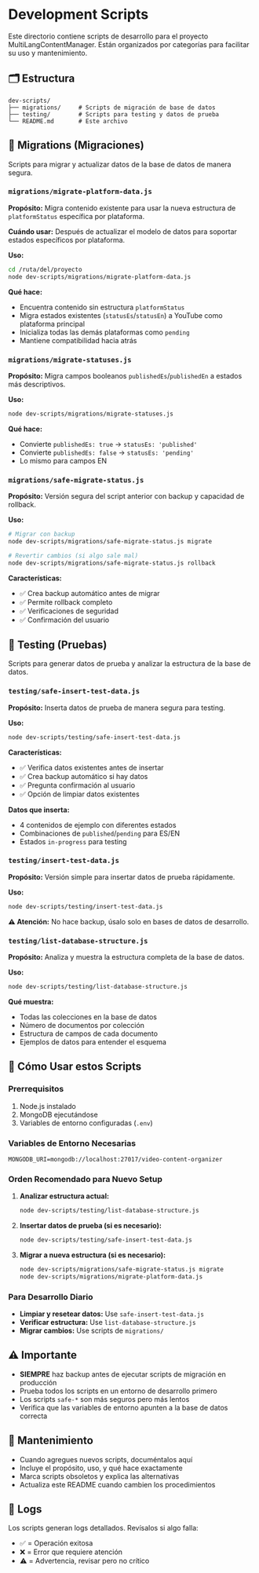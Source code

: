 # Development Scripts

Este directorio contiene scripts de desarrollo para el proyecto MultiLangContentManager. Están organizados por categorías para facilitar su uso y mantenimiento.

## 🗂️ Estructura

```
dev-scripts/
├── migrations/     # Scripts de migración de base de datos
├── testing/        # Scripts para testing y datos de prueba
└── README.md       # Este archivo
```

## 🔄 Migrations (Migraciones)

Scripts para migrar y actualizar datos de la base de datos de manera segura.

### `migrations/migrate-platform-data.js`
**Propósito:** Migra contenido existente para usar la nueva estructura de `platformStatus` específica por plataforma.

**Cuándo usar:** Después de actualizar el modelo de datos para soportar estados específicos por plataforma.

**Uso:**
```bash
cd /ruta/del/proyecto
node dev-scripts/migrations/migrate-platform-data.js
```

**Qué hace:**
- Encuentra contenido sin estructura `platformStatus`
- Migra estados existentes (`statusEs`/`statusEn`) a YouTube como plataforma principal
- Inicializa todas las demás plataformas como `pending`
- Mantiene compatibilidad hacia atrás

### `migrations/migrate-statuses.js`
**Propósito:** Migra campos booleanos `publishedEs`/`publishedEn` a estados más descriptivos.

**Uso:**
```bash
node dev-scripts/migrations/migrate-statuses.js
```

**Qué hace:**
- Convierte `publishedEs: true` → `statusEs: 'published'`
- Convierte `publishedEs: false` → `statusEs: 'pending'`
- Lo mismo para campos EN

### `migrations/safe-migrate-status.js`
**Propósito:** Versión segura del script anterior con backup y capacidad de rollback.

**Uso:**
```bash
# Migrar con backup
node dev-scripts/migrations/safe-migrate-status.js migrate

# Revertir cambios (si algo sale mal)
node dev-scripts/migrations/safe-migrate-status.js rollback
```

**Características:**
- ✅ Crea backup automático antes de migrar
- ✅ Permite rollback completo
- ✅ Verificaciones de seguridad
- ✅ Confirmación del usuario

## 🧪 Testing (Pruebas)

Scripts para generar datos de prueba y analizar la estructura de la base de datos.

### `testing/safe-insert-test-data.js`
**Propósito:** Inserta datos de prueba de manera segura para testing.

**Uso:**
```bash
node dev-scripts/testing/safe-insert-test-data.js
```

**Características:**
- ✅ Verifica datos existentes antes de insertar
- ✅ Crea backup automático si hay datos
- ✅ Pregunta confirmación al usuario
- ✅ Opción de limpiar datos existentes

**Datos que inserta:**
- 4 contenidos de ejemplo con diferentes estados
- Combinaciones de `published`/`pending` para ES/EN
- Estados `in-progress` para testing

### `testing/insert-test-data.js`
**Propósito:** Versión simple para insertar datos de prueba rápidamente.

**Uso:**
```bash
node dev-scripts/testing/insert-test-data.js
```

**⚠️ Atención:** No hace backup, úsalo solo en bases de datos de desarrollo.

### `testing/list-database-structure.js`
**Propósito:** Analiza y muestra la estructura completa de la base de datos.

**Uso:**
```bash
node dev-scripts/testing/list-database-structure.js
```

**Qué muestra:**
- Todas las colecciones en la base de datos
- Número de documentos por colección
- Estructura de campos de cada documento
- Ejemplos de datos para entender el esquema

## 🚀 Cómo Usar estos Scripts

### Prerrequisitos
1. Node.js instalado
2. MongoDB ejecutándose
3. Variables de entorno configuradas (`.env`)

### Variables de Entorno Necesarias
```env
MONGODB_URI=mongodb://localhost:27017/video-content-organizer
```

### Orden Recomendado para Nuevo Setup

1. **Analizar estructura actual:**
   ```bash
   node dev-scripts/testing/list-database-structure.js
   ```

2. **Insertar datos de prueba (si es necesario):**
   ```bash
   node dev-scripts/testing/safe-insert-test-data.js
   ```

3. **Migrar a nueva estructura (si es necesario):**
   ```bash
   node dev-scripts/migrations/safe-migrate-status.js migrate
   node dev-scripts/migrations/migrate-platform-data.js
   ```

### Para Desarrollo Diario

- **Limpiar y resetear datos:** Use `safe-insert-test-data.js`
- **Verificar estructura:** Use `list-database-structure.js`
- **Migrar cambios:** Use scripts de `migrations/`

## ⚠️ Importante

- **SIEMPRE** haz backup antes de ejecutar scripts de migración en producción
- Prueba todos los scripts en un entorno de desarrollo primero
- Los scripts `safe-*` son más seguros pero más lentos
- Verifica que las variables de entorno apunten a la base de datos correcta

## 🔧 Mantenimiento

- Cuando agregues nuevos scripts, documéntalos aquí
- Incluye el propósito, uso, y qué hace exactamente
- Marca scripts obsoletos y explica las alternativas
- Actualiza este README cuando cambien los procedimientos

## 📝 Logs

Los scripts generan logs detallados. Revísalos si algo falla:
- ✅ = Operación exitosa
- ❌ = Error que requiere atención
- ⚠️ = Advertencia, revisar pero no crítico